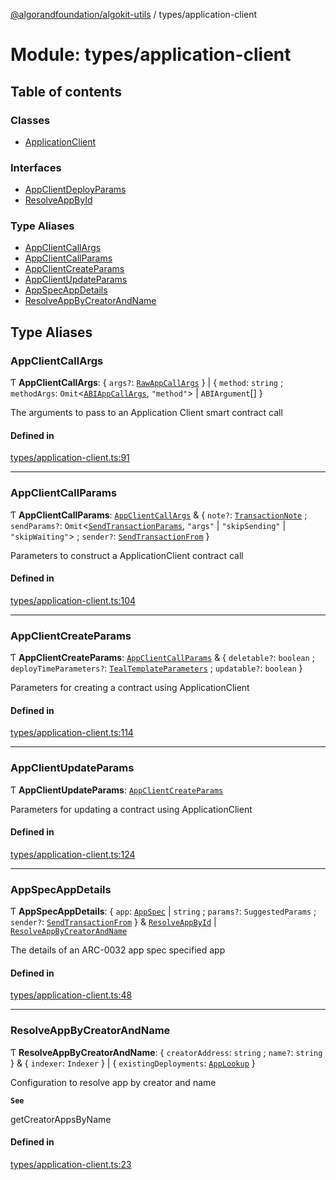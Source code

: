 [@algorandfoundation/algokit-utils](../README.md) / types/application-client

# Module: types/application-client

## Table of contents

### Classes

- [ApplicationClient](../classes/types_application_client.ApplicationClient.md)

### Interfaces

- [AppClientDeployParams](../interfaces/types_application_client.AppClientDeployParams.md)
- [ResolveAppById](../interfaces/types_application_client.ResolveAppById.md)

### Type Aliases

- [AppClientCallArgs](types_application_client.md#appclientcallargs)
- [AppClientCallParams](types_application_client.md#appclientcallparams)
- [AppClientCreateParams](types_application_client.md#appclientcreateparams)
- [AppClientUpdateParams](types_application_client.md#appclientupdateparams)
- [AppSpecAppDetails](types_application_client.md#appspecappdetails)
- [ResolveAppByCreatorAndName](types_application_client.md#resolveappbycreatorandname)

## Type Aliases

### AppClientCallArgs

Ƭ **AppClientCallArgs**: { `args?`: [`RawAppCallArgs`](../interfaces/types_app.RawAppCallArgs.md)  } \| { `method`: `string` ; `methodArgs`: `Omit`<[`ABIAppCallArgs`](../interfaces/types_app.ABIAppCallArgs.md), ``"method"``\> \| `ABIArgument`[]  }

The arguments to pass to an Application Client smart contract call

#### Defined in

[types/application-client.ts:91](https://github.com/algorandfoundation/algokit-utils-ts/blob/main/src/types/application-client.ts#L91)

___

### AppClientCallParams

Ƭ **AppClientCallParams**: [`AppClientCallArgs`](types_application_client.md#appclientcallargs) & { `note?`: [`TransactionNote`](types_transaction.md#transactionnote) ; `sendParams?`: `Omit`<[`SendTransactionParams`](../interfaces/types_transaction.SendTransactionParams.md), ``"args"`` \| ``"skipSending"`` \| ``"skipWaiting"``\> ; `sender?`: [`SendTransactionFrom`](types_transaction.md#sendtransactionfrom)  }

Parameters to construct a ApplicationClient contract call

#### Defined in

[types/application-client.ts:104](https://github.com/algorandfoundation/algokit-utils-ts/blob/main/src/types/application-client.ts#L104)

___

### AppClientCreateParams

Ƭ **AppClientCreateParams**: [`AppClientCallParams`](types_application_client.md#appclientcallparams) & { `deletable?`: `boolean` ; `deployTimeParameters?`: [`TealTemplateParameters`](../interfaces/types_app.TealTemplateParameters.md) ; `updatable?`: `boolean`  }

Parameters for creating a contract using ApplicationClient

#### Defined in

[types/application-client.ts:114](https://github.com/algorandfoundation/algokit-utils-ts/blob/main/src/types/application-client.ts#L114)

___

### AppClientUpdateParams

Ƭ **AppClientUpdateParams**: [`AppClientCreateParams`](types_application_client.md#appclientcreateparams)

Parameters for updating a contract using ApplicationClient

#### Defined in

[types/application-client.ts:124](https://github.com/algorandfoundation/algokit-utils-ts/blob/main/src/types/application-client.ts#L124)

___

### AppSpecAppDetails

Ƭ **AppSpecAppDetails**: { `app`: [`AppSpec`](../interfaces/types_appspec.AppSpec.md) \| `string` ; `params?`: `SuggestedParams` ; `sender?`: [`SendTransactionFrom`](types_transaction.md#sendtransactionfrom)  } & [`ResolveAppById`](../interfaces/types_application_client.ResolveAppById.md) \| [`ResolveAppByCreatorAndName`](types_application_client.md#resolveappbycreatorandname)

The details of an ARC-0032 app spec specified app

#### Defined in

[types/application-client.ts:48](https://github.com/algorandfoundation/algokit-utils-ts/blob/main/src/types/application-client.ts#L48)

___

### ResolveAppByCreatorAndName

Ƭ **ResolveAppByCreatorAndName**: { `creatorAddress`: `string` ; `name?`: `string`  } & { `indexer`: `Indexer`  } \| { `existingDeployments`: [`AppLookup`](../interfaces/types_app.AppLookup.md)  }

Configuration to resolve app by creator and name

**`See`**

getCreatorAppsByName

#### Defined in

[types/application-client.ts:23](https://github.com/algorandfoundation/algokit-utils-ts/blob/main/src/types/application-client.ts#L23)
